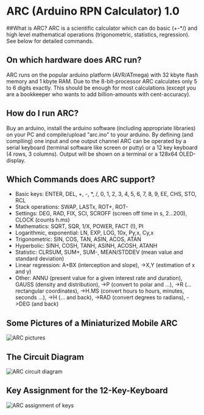 # ARC (Arduino RPN Calculator) 1.0

##What is ARC?
ARC is a scientific calculator which can do basic (+-*/) and high level mathematical operations (trigonometric, statistics, regression). See below for detailed commands.

## On which hardware does ARC run?
ARC runs on the popular arduino platform (AVR/ATmega) with 32 kbyte flash memory and 1 kbyte RAM. Due to the 8-bit-processor ARC calculates only 5 to 6 digits exactly. This should be enough for most calculations (except you are a bookkeeper who wants to add billion-amounts with cent-accuracy).

## How do I run ARC?
Buy an arduino, install the arduino software (including appropriate libraries) on your PC and compile/upload "arc.ino" to your arduino. By defining (and compiling) one input and one output channel ARC can be operated by a serial keyboard (terminal software like screen or putty) or a 12 key keyboard (4 rows, 3 columns). Output will be shown on a terminal or a 128x64 OLED-display.

## Which Commands does ARC support?
* Basic keys: ENTER, DEL, +, -, *, /, 0, 1, 2, 3, 4, 5, 6, 7, 8, 9, EE, CHS, STO, RCL
* Stack operations: SWAP, LASTx, ROT+, ROT-
* Settings: DEG, RAD, FIX, SCI, SCROFF (screen off time in s, 2...200), CLOCK (counts h.ms)
* Mathematics: SQRT, SQR, 1/X, POWER, FACT (!), PI
* Logarithmic, exponential: LN, EXP, LOG, 10x, Py,x, Cy,x
* Trigonometric: SIN, COS, TAN, ASIN, ACOS, ATAN
* Hyperbolic: SINH, COSH, TANH, ASINH, ACOSH, ATANH
* Statistic: CLRSUM, SUM+, SUM-, MEAN/STDDEV (mean value and standard deviation)
* Linear regression: A+BX (interception and slope), ->X,Y (estimation of x and y)
* Other: ANNU (present value for a given interest rate and duration), GAUSS (density and distribution), ->P (convert to polar and ...), ->R (... rectangular coordinates), ->H.MS (convert hours to hours, minutes, seconds ...), ->H (... and back), ->RAD (convert degrees to radians), ->DEG (and back)
 
## Some Pictures of a Miniaturized Mobile ARC

![ARC pictures](https://cloud.githubusercontent.com/assets/16148023/18578469/618225e8-7bf0-11e6-8ab1-5494e8903779.jpg "pictures")

## The Circuit Diagram
![ARC circuit diagram](https://cloud.githubusercontent.com/assets/16148023/18578474/65d0e99a-7bf0-11e6-9758-1d2680048e55.png "circuit")

## Key Assignment for the 12-Key-Keyboard
![ARC assignment of keys](https://cloud.githubusercontent.com/assets/16148023/18578478/6a3a0458-7bf0-11e6-8bd6-32abda655e6e.png "keys")

